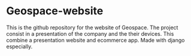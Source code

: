 # Geospace-website

This is the github repository for the website of Geospace. The project consist in a presentation of the company and the their devices. This combine a presentation website and ecommerce app. Made with django especially.
